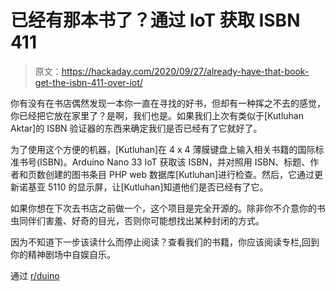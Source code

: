 # 已经有那本书了？通过 IoT 获取 ISBN 411

> 原文：<https://hackaday.com/2020/09/27/already-have-that-book-get-the-isbn-411-over-iot/>

你有没有在书店偶然发现一本你一直在寻找的好书，但却有一种挥之不去的感觉，你已经把它放在家里了？是啊，我们也是。如果我们上次有类似于[Kutluhan Aktar]的 ISBN 验证器的东西来确定我们是否已经有了它就好了。

为了使用这个方便的机器，[Kutluhan]在 4 x 4 薄膜键盘上输入相关书籍的国际标准书号(ISBN)。Arduino Nano 33 IoT 获取该 ISBN，并对照用 ISBN、标题、作者和页数创建的图书条目 PHP web 数据库[Kutluhan]进行检查。然后，它通过更新诺基亚 5110 的显示屏，让[Kutluhan]知道他们是否已经有了它。

如果你想在下次去书店之前做一个，这个项目是完全开源的。除非你不介意你的书虫同伴们害羞、好奇的目光，否则你可能想找出某种封闭的方式。

因为不知道下一步该读什么而停止阅读？查看我们的书籍，你应该阅读专栏,回到你的精神剧场中自娱自乐。

通过 [r/duino](https://www.reddit.com/r/arduino/comments/ivryr1/iot_isbn_verifier_w_nano_33_iot_and_nokia_5110/)